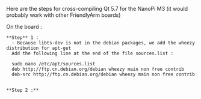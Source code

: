   Here are the steps for cross-compiling Qt 5.7 for the NanoPi M3 (it would probably work with other FriendlyArm boards)
  
  On the board : 
    
    **Step** 1 : 
      - Because libts-dev is not in the debian packages, we add the wheezy distribution for apt-get 
      Add the following line at the end of the file sources.list :
      
      sudo nano /etc/apt/sources.list
      deb http://ftp.cn.debian.org/debian wheezy main non free contrib
      deb-src http://ftp.cn.debian.org/debian wheezy main non free contrib
      
      
    **Step 2 :** 
  
    
  
  
